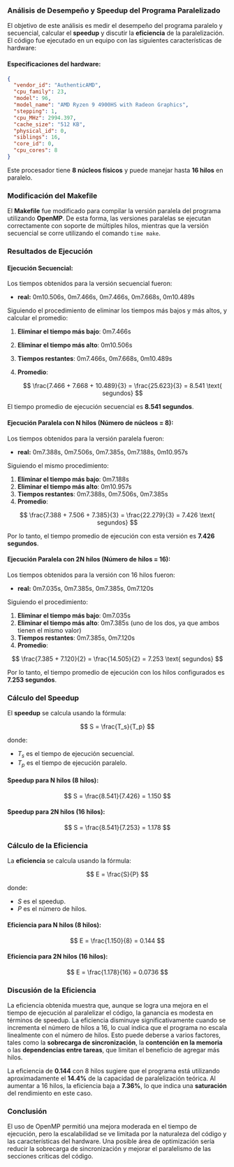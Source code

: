 ### Análisis de Desempeño y Speedup del Programa Paralelizado

El objetivo de este análisis es medir el desempeño del programa paralelo y secuencial, calcular el **speedup** y discutir la **eficiencia** de la paralelización. El código fue ejecutado en un equipo con las siguientes características de hardware:

#### Especificaciones del hardware:
```json
{
  "vendor_id": "AuthenticAMD",
  "cpu_family": 23,
  "model": 96,
  "model_name": "AMD Ryzen 9 4900HS with Radeon Graphics",
  "stepping": 1,
  "cpu_MHz": 2994.397,
  "cache_size": "512 KB",
  "physical_id": 0,
  "siblings": 16,
  "core_id": 0,
  "cpu_cores": 8
}
```

Este procesador tiene **8 núcleos físicos** y puede manejar hasta **16 hilos** en paralelo.

### Modificación del Makefile

El **Makefile** fue modificado para compilar la versión paralela del programa utilizando **OpenMP**. De esta forma, las versiones paralelas se ejecutan correctamente con soporte de múltiples hilos, mientras que la versión secuencial se corre utilizando el comando `time make`.

### Resultados de Ejecución

#### Ejecución Secuencial:
Los tiempos obtenidos para la versión secuencial fueron:
- **real:** 0m10.506s, 0m7.466s, 0m7.466s, 0m7.668s, 0m10.489s

Siguiendo el procedimiento de eliminar los tiempos más bajos y más altos, y calcular el promedio:

1. **Eliminar el tiempo más bajo**: 0m7.466s
2. **Eliminar el tiempo más alto**: 0m10.506s
3. **Tiempos restantes**: 0m7.466s, 0m7.668s, 0m10.489s
4. **Promedio**:

   $$
   \frac{7.466 + 7.668 + 10.489}{3} = \frac{25.623}{3} = 8.541 \text{ segundos}
   $$
   
El tiempo promedio de ejecución secuencial es **8.541 segundos**.

#### Ejecución Paralela con N hilos (Número de núcleos = 8):
Los tiempos obtenidos para la versión paralela fueron:
- **real:** 0m7.388s, 0m7.506s, 0m7.385s, 0m7.188s, 0m10.957s

Siguiendo el mismo procedimiento:

1. **Eliminar el tiempo más bajo**: 0m7.188s
2. **Eliminar el tiempo más alto**: 0m10.957s
3. **Tiempos restantes**: 0m7.388s, 0m7.506s, 0m7.385s
4. **Promedio**:

$$
\frac{7.388 + 7.506 + 7.385}{3} = \frac{22.279}{3} = 7.426 \text{ segundos}
$$
  
Por lo tanto, el tiempo promedio de ejecución con esta versión es **7.426 segundos**.

#### Ejecución Paralela con 2N hilos (Número de hilos = 16):
Los tiempos obtenidos para la versión con 16 hilos fueron:
- **real:** 0m7.035s, 0m7.385s, 0m7.385s, 0m7.120s

Siguiendo el procedimiento:

1. **Eliminar el tiempo más bajo**: 0m7.035s
2. **Eliminar el tiempo más alto**: 0m7.385s (uno de los dos, ya que ambos tienen el mismo valor)
3. **Tiempos restantes**: 0m7.385s, 0m7.120s
4. **Promedio**:

$$
\frac{7.385 + 7.120}{2} = \frac{14.505}{2} = 7.253 \text{ segundos}
$$

Por lo tanto, el tiempo promedio de ejecución con los hilos configurados es **7.253 segundos**.

### Cálculo del Speedup

El **speedup** se calcula usando la fórmula:

$$
S = \frac{T_s}{T_p}
$$

donde:
- $T_s$ es el tiempo de ejecución secuencial.
- $T_p$ es el tiempo de ejecución paralelo.

#### Speedup para N hilos (8 hilos):

$$
S = \frac{8.541}{7.426} = 1.150
$$

#### Speedup para 2N hilos (16 hilos):

$$
S = \frac{8.541}{7.253} = 1.178
$$

### Cálculo de la Eficiencia

La **eficiencia** se calcula usando la fórmula:

$$
E = \frac{S}{P}
$$

donde:
- $S$ es el speedup.
- $P$ es el número de hilos.

#### Eficiencia para N hilos (8 hilos):

$$
E = \frac{1.150}{8} = 0.144
$$

#### Eficiencia para 2N hilos (16 hilos):

$$
E = \frac{1.178}{16} = 0.0736
$$

### Discusión de la Eficiencia

La eficiencia obtenida muestra que, aunque se logra una mejora en el tiempo de ejecución al paralelizar el código, la ganancia es modesta en términos de speedup. La eficiencia disminuye significativamente cuando se incrementa el número de hilos a 16, lo cual indica que el programa no escala linealmente con el número de hilos. Esto puede deberse a varios factores, tales como la **sobrecarga de sincronización**, la **contención en la memoria** o las **dependencias entre tareas**, que limitan el beneficio de agregar más hilos.

La eficiencia de **0.144** con 8 hilos sugiere que el programa está utilizando aproximadamente el **14.4%** de la capacidad de paralelización teórica. Al aumentar a 16 hilos, la eficiencia baja a **7.36%**, lo que indica una **saturación** del rendimiento en este caso.

### Conclusión

El uso de OpenMP permitió una mejora moderada en el tiempo de ejecución, pero la escalabilidad se ve limitada por la naturaleza del código y las características del hardware. Una posible área de optimización sería reducir la sobrecarga de sincronización y mejorar el paralelismo de las secciones críticas del código.
